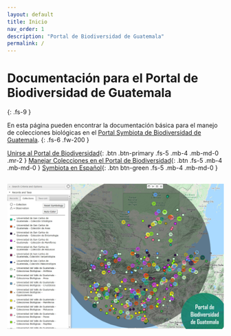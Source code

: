 ```yaml
---
layout: default
title: Inicio
nav_order: 1
description: "Portal de Biodiversidad de Guatemala"
permalink: /
---
```


# Documentación para el Portal de Biodiversidad de Guatemala
{: .fs-9 }

En esta página pueden encontrar la documentación básica para el manejo de colecciones biológicas en el [Portal Symbiota de Biodiversidad de Guatemala](serv.biokic.asu.edu/guatemala/). 
{: .fs-6 .fw-200 }

[Unirse al Portal de Biodiversidad](https://guatemalaportal.github.io/docs/unirse){: .btn .btn-primary .fs-5 .mb-4 .mb-md-0 .mr-2 } [Manejar Colecciones en el Portal de Biodiversidad](https://guatemalaportal.github.io/docs/colecciones/manejo/){: .btn .fs-5 .mb-4 .mb-md-0 } 
[Symbiota en Español](https://symbiota.org/es){: .btn btn-green .fs-5 .mb-4 .mb-md-0 } 


[<img src="https://github.com/GuatemalaPortal/guatemalaportal.github.io/blob/main/static/MapaColecciones.jpg?raw=true" alt="Logo">](https://biodiversidad.gt/portal/)
---
